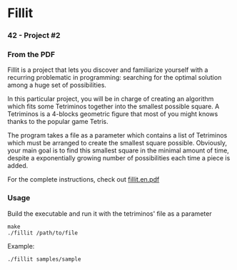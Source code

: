 # Fillit
### 42 - Project #2

### From the PDF
Fillit is a project that lets you discover and familiarize yourself with a recurring problematic in programming: searching for the optimal solution among a huge set of possibilities. 

In this particular project, you will be in charge of creating an algorithm which fits some Tetriminos together into the smallest possible square.
A Tetriminos is a 4-blocks geometric figure that most of you might knows thanks to the popular game Tetris.

The program takes a file as a parameter which contains a list of Tetriminos which must be arranged to create the smallest square possible. Obviously, your main goal is to find this smallest square in the minimal amount of time, despite a exponentially growing number of possibilities each time a piece is added.

For the complete instructions, check out [fillit.en.pdf]

### Usage

Build the executable and run it with the tetriminos' file as a parameter

	make
	./fillit /path/to/file

Example:

	./fillit samples/sample

[fillit.en.pdf]: https://github.com/erredavila/fillit/blob/master/fillit.en.pdf
